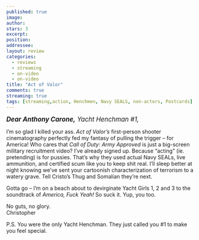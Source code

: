 ```yaml
---
published: true
image:
author: 
stars: 3
excerpt: 
position: 
addressee: 
layout: review
categories:
  - reviews
  - streaming
  - on-video
  - on-video
title: "Act of Valor"
comments: true
streaming: true
tags: [streaming,action, Henchmen, Navy SEALS, non-actors, Postcards]
---
```

<p><span style="font-size:120%;"><em><strong>Dear Anthony Carone,</strong> Yacht Henchman #1,</em></span></p>
<p>I&rsquo;m so glad I killed your ass.<strong> </strong><em>Act of Valor&rsquo;s</em> first-person shooter cinematography perfectly fed my fantasy of pulling the trigger &ndash; for America! Who cares that <em>Call of Duty: Army Approved </em>is just a big-screen military recruitment video? I&rsquo;ve already signed up. Because &ldquo;acting&rdquo; (ie. pretending) is for pussies. That&rsquo;s why they used actual Navy SEALs, live ammunition, and certified scum like you to keep shit real. I&rsquo;ll sleep better at night knowing we&rsquo;ve sent your cartoonish characterization of terrorism to a watery grave. Tell Cristo&rsquo;s Thug and Somalian they&rsquo;re next.</p>
<p>Gotta go &ndash; I&rsquo;m on a beach about to devirginate Yacht Girls 1, 2 and 3 to the soundtrack of <em>America, Fuck Yeah!</em> So suck it. Yup, you too.</p>
<p>No guts, no glory.<br />Christopher</p>
<p>P.S. You were the only Yacht Henchman. They just called you #1 to make you feel special.</p>